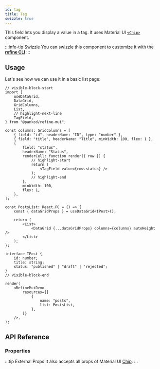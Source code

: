 ```yaml
---
id: tag
title: Tag
swizzle: true
---
```


This field lets you display a value in a tag. It uses Material UI [`<Chip>`](https://mui.com/material-ui/react-chip/#main-content) component.

:::info-tip Swizzle
You can swizzle this component to customize it with the [**refine CLI**](/docs/packages/documentation/cli)
:::

## Usage

Let's see how we can use it in a basic list page:

```tsx live url=http://localhost:3000/posts previewHeight=340px
// visible-block-start
import {
    useDataGrid,
    DataGrid,
    GridColumns,
    List,
    // highlight-next-line
    TagField,
} from "@pankod/refine-mui";

const columns: GridColumns = [
    { field: "id", headerName: "ID", type: "number" },
    { field: "title", headerName: "Title", minWidth: 100, flex: 1 },
    {
        field: "status",
        headerName: "Status",
        renderCell: function render({ row }) {
            // highlight-start
            return (
                <TagField value={row.status} />
            );
            // highlight-end
        },
        minWidth: 100,
        flex: 1,
    },
];

const PostsList: React.FC = () => {
    const { dataGridProps } = useDataGrid<IPost>();

    return (
        <List>
            <DataGrid {...dataGridProps} columns={columns} autoHeight />
        </List>
    );
};

interface IPost {
    id: number;
    title: string;
    status: "published" | "draft" | "rejected";
}
// visible-block-end

render(
    <RefineMuiDemo
        resources={[
            {
                name: "posts",
                list: PostsList,
            },
        ]}
    />,
);
```

## API Reference

### Properties

<PropsTable module="@pankod/refine-mui/TagField" value-description="Tag content" />

:::tip External Props
It also accepts all props of Material UI [Chip](https://mui.com/material-ui/react-chip/#main-content).
:::